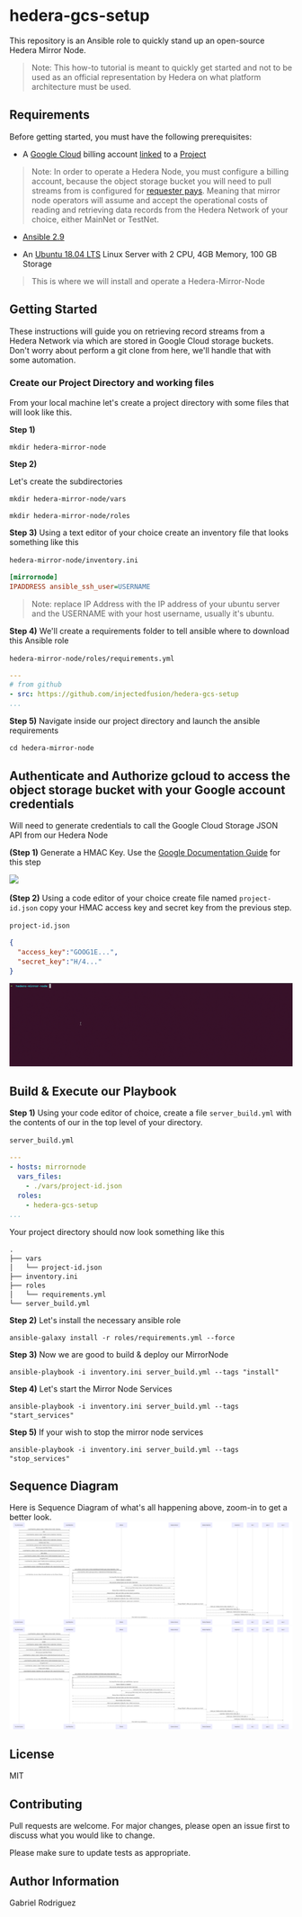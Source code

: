 hedera-gcs-setup
=========

This repository is an Ansible role to quickly stand up an open-source Hedera Mirror Node. 
> Note: This how-to tutorial is meant to quickly get started and not to be used as an official representation by Hedera on what platform architecture must be used.


Requirements
------------

Before getting started, you must have the following prerequisites:

* A [Google Cloud](https://cloud.google.com/) billing account [linked](https://cloud.google.com/billing/docs/how-to/manage-billing-account) to a [Project](https://cloud.google.com/resource-manager/docs/creating-managing-projects)

> Note: In order to operate a Hedera Node, you must configure a billing account, because the object storage bucket you will need to pull streams from is configured for  [requester pays](https://cloud.google.com/storage/docs/requester-pays). 
Meaning that mirror node operators will assume and accept the operational costs of reading and retrieving data records from the Hedera Network of your choice, either MainNet or TestNet.

<!-- * [gsutil](https://cloud.google.com/storage/docs/gsutil) -->

* [Ansible 2.9](https://docs.ansible.com/ansible/latest/installation_guide/intro_installation.html)

* An [Ubuntu 18.04 LTS](https://releases.ubuntu.com/18.04.4/) Linux Server with 2 CPU, 4GB Memory, 100 GB Storage
> This is where we will install and operate a Hedera-Mirror-Node

Getting Started
---------------

These instructions will guide you on retrieving record streams from a Hedera Network via which are stored in Google Cloud storage buckets. Don't worry about perform a git clone from here, we'll handle that with some automation.


### Create our Project Directory and working files
From your local machine let's create a project directory with some files
that will look like this.

**Step 1)** 
```console
mkdir hedera-mirror-node
```
**Step 2)**

Let's create the subdirectories
```console
mkdir hedera-mirror-node/vars 
```
```console
mkdir hedera-mirror-node/roles
```

**Step 3)**
Using a text editor of your choice create an inventory file that looks something like this

`hedera-mirror-node/inventory.ini`
```ini
[mirrornode]
IPADDRESS ansible_ssh_user=USERNAME
```
> Note: replace IP Address with the IP address of your ubuntu server and the USERNAME with your host username, usually it's ubuntu.

**Step 4)**
We'll create a requirements folder to tell ansible where to download this Ansible role

`hedera-mirror-node/roles/requirements.yml`
```yml
---
# from github
- src: https://github.com/injectedfusion/hedera-gcs-setup
...
```

**Step 5)**
Navigate inside our project directory and launch the ansible requirements
```console
cd hedera-mirror-node
```

Authenticate and Authorize gcloud to access the object storage bucket with your Google account credentials
----------------------------------------------------------------------------------------------------------

Will need to generate credentials to call the Google Cloud Storage JSON API from our Hedera Node

**(Step 1)** Generate a HMAC Key.
Use the [Google Documentation Guide](https://cloud.google.com/storage/docs/authentication/managing-hmackeys) for this step

![](static/hmac_keygen.gif)

**(Step 2)** Using a code editor of your choice create file named `project-id.json` copy your HMAC access key and secret key from the previous step.

`project-id.json`
```json
{
  "access_key":"GOOG1E...",
  "secret_key":"H/4..."
}
```

![](static/project-id_creds.gif)


Build & Execute our Playbook
--------------------

**Step 1)** Using your code editor of choice, create a file `server_build.yml` with the contents of our in the top level of your directory.

`server_build.yml`
```yaml
---
- hosts: mirrornode
  vars_files:
    - ./vars/project-id.json
  roles:
    - hedera-gcs-setup
...
```

Your project directory should now look something like this
```console
.
├── vars
│   └── project-id.json
├── inventory.ini
├── roles
│   └── requirements.yml
└── server_build.yml
```



**Step 2)** Let's install the necessary ansible role
```console
ansible-galaxy install -r roles/requirements.yml --force
```


**Step 3)** Now we are good to build & deploy our MirrorNode
```console
ansible-playbook -i inventory.ini server_build.yml --tags "install"
```

**Step 4)** Let's start the Mirror Node Services
```console
ansible-playbook -i inventory.ini server_build.yml --tags "start_services"
```

**Step 5)** If your wish to stop the mirror node services
```console
ansible-playbook -i inventory.ini server_build.yml --tags "stop_services"
```



Sequence Diagram
----------------
Here is Sequence Diagram of what's all happening above, zoom-in to get a better look.
![Sequence Diagram](./static/mermaid-diagram-20200526185105.svg)<img src="./static/mermaid-diagram-20200526185105.svg">


License
-------

MIT

## Contributing
Pull requests are welcome. For major changes, please open an issue first to discuss what you would like to change.

Please make sure to update tests as appropriate.


Author Information
------------------

Gabriel Rodriguez

